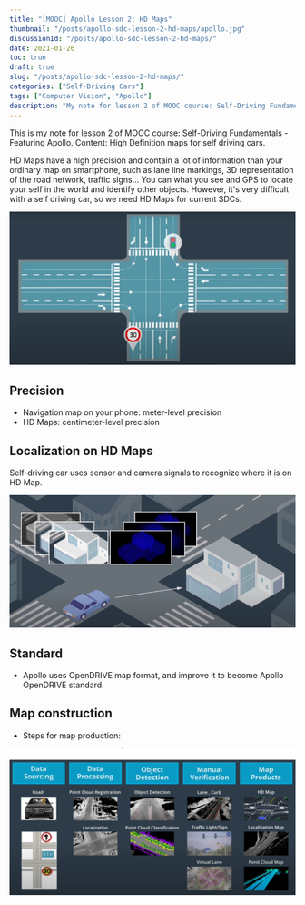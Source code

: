 ```yaml
---
title: "[MOOC] Apollo Lesson 2: HD Maps"
thumbnail: "/posts/apollo-sdc-lesson-2-hd-maps/apollo.jpg"
discussionId: "/posts/apollo-sdc-lesson-2-hd-maps/"
date: 2021-01-26
toc: true
draft: true
slug: "/posts/apollo-sdc-lesson-2-hd-maps/"
categories: ["Self-Driving Cars"]
tags: ["Computer Vision", "Apollo"]
description: "My note for lesson 2 of MOOC course: Self-Driving Fundamentals - Featuring Apollo. Content: High Definition maps for self driving cars."
---
```


This is my note for lesson 2 of MOOC course: Self-Driving Fundamentals - Featuring Apollo. Content: High Definition maps for self driving cars.

HD Maps have a high precision and contain a lot of information than your ordinary map on smartphone, such as lane line markings, 3D representation of the road network, traffic signs... You can what you see and GPS to locate your self in the world and identify other objects. However, it's very difficult with a self driving car, so we need HD Maps for current SDCs.

![HD Maps](hd-maps.png)

## Precision

- Navigation map on your phone: meter-level precision
- HD Maps: centimeter-level precision

## Localization on HD Maps

Self-driving car uses sensor and camera signals to recognize where it is on HD Map.

![Localization on HD Maps](localization-hd-map.png)

## Standard

- Apollo uses OpenDRIVE map format, and improve it to become Apollo OpenDRIVE standard.

## Map construction

- Steps for map production:

![Map production](map-production.png)
